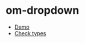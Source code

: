 # om-dropdown

- [Demo](https://cangzhang.github.io/om-dropdown/index.html)
- [Check types](./src/Dropdown/Dropdown.types.ts)
